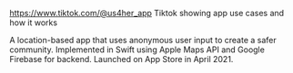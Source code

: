 https://www.tiktok.com/@us4her_app
Tiktok showing app use cases and how it works

A location-based app that uses anonymous user input to create a safer community. Implemented in Swift using Apple Maps API and Google Firebase for backend. Launched on App Store in April 2021.
